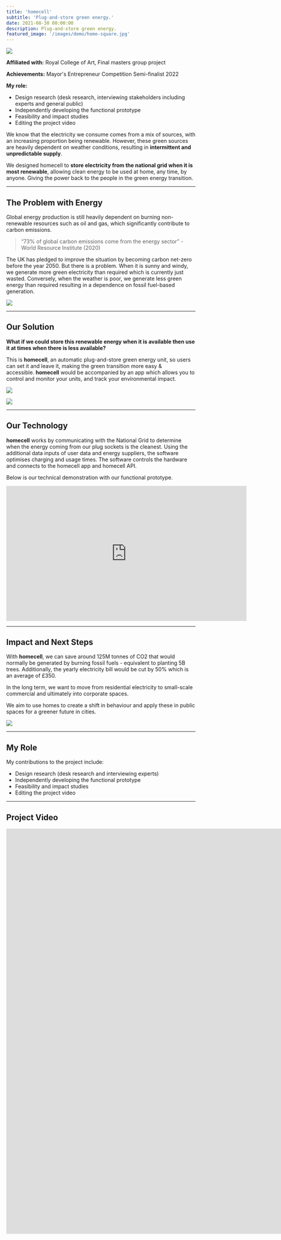```yaml
---
title: 'homecell'
subtitle: 'Plug-and-store green energy.'
date: 2021-08-30 00:00:00
description: Plug-and-store green energy.
featured_image: '/images/demo/home-square.jpg'
---
```


![](/images/homecell/header.png)

**Affiliated with:** Royal College of Art, Final masters group project

**Achievements:** Mayor's Entrepreneur Competition Semi-finalist 2022

**My role:** 

* Design research (desk research, interviewing stakeholders including experts and general public)
* Independently developing the functional prototype 
* Feasibility and impact studies
* Editing the project video


We know that the electricity we consume comes from a mix of sources, with an increasing proportion being renewable. However, these green sources are heavily dependent on weather conditions, resulting in **intermittent and unpredictable supply**. 

We designed homecell to **store electricity from the national grid when it is most renewable**, allowing clean energy to be used at home, any time, by anyone. Giving the power back to the people in the green energy transition.



---

## The Problem with Energy

Global energy production is still heavily dependent on burning non-renewable resources such as oil and gas, which significantly contribute to carbon emissions.

> “73% of global carbon emissions come from the energy sector” - World Resource Institute (2020)

The UK has pledged to improve the situation by becoming carbon net-zero before the year 2050. But there is a problem. When it is sunny and windy, we generate more green electricity than required which is currently just wasted. Conversely, when the weather is poor, we generate less green energy than required resulting in a dependence on fossil fuel-based generation. 

![](\images\homecell\problemwithenergy.png)

---

## Our Solution

**What if we could store this renewable energy when it is available then use it at times when there is less available?**

This is **homecell**, an automatic plug-and-store green energy unit, so users can set it and leave it, making the green transition more easy & accessible. **homecell** would be accompanied by an app which allows you to control and monitor your units, and track your environmental impact.

![](\images\homecell\oursolution1.png)

![](\images\homecell\oursolution2.png)

---

## Our Technology

**homecell** works by communicating with the National Grid to determine when the energy coming from our plug sockets is the cleanest. Using the additional data inputs of user data and energy suppliers, the software optimises charging and usage times. The software controls the hardware and connects to the homecell app and homecell API.

Below is our technical demonstration with our functional prototype. 

<iframe src="https://player.vimeo.com/video/667792371?h=5138a4c24a" width="640" height="360" frameborder="0" allow="autoplay; fullscreen; picture-in-picture" allowfullscreen></iframe>

---

## Impact and Next Steps

With **homecell**, we can save around 125M tonnes of CO2 that would normally be generated by burning fossil fuels - equivalent to planting 5B trees. Additionally, the yearly electricity bill would be cut by 50% which is an average of £350.

In the long term, we want to move from residential electricity to small-scale commercial and ultimately into corporate spaces.

We aim to use homes to create a shift in behaviour and apply these in public spaces for a greener future in cities.

![](\images\homecell\impact.png)

---

## My Role

My contributions to the project include:

* Design research (desk research and interviewing experts)
* Independently developing the functional prototype 
* Feasibility and impact studies
* Editing the project video

---

## Project Video

<iframe src="https://player.vimeo.com/video/667672194?h=d897637e9b&amp;badge=0&amp;autopause=0&amp;player_id=0&amp;app_id=58479" width="1920" height="1080" frameborder="0" allow="autoplay; fullscreen; picture-in-picture" allowfullscreen title="homecell: plug-and-store green energy"></iframe>